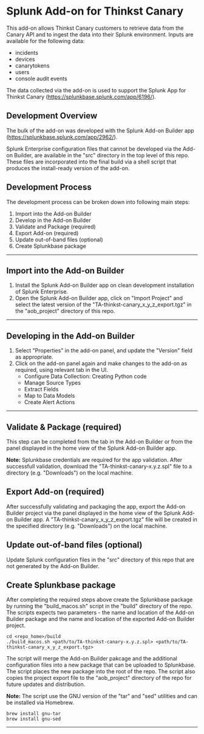 # Splunk Add-on for Thinkst Canary

This add-on allows Thinkst Canary customers to retrieve data from the Canary API and to ingest the data into their Splunk environment. Inputs are available for the following data:

- incidents
- devices
- canarytokens
- users
- console audit events

The data collected via the add-on is used to support the Splunk App for Thinkst Canary (<https://splunkbase.splunk.com/app/6196/>).

## Development Overview

The bulk of the add-on was developed with the Splunk Add-on Builder app (<https://splunkbase.splunk.com/app/2962/>).

Splunk Enterprise configuration files that cannot be developed via the Add-on Builder, are available in the "src" directory in the top level of this repo. These files are incorporated into the final build via a shell script that produces the install-ready version of the add-on.

## Development Process

The development process can be broken down into following main steps:

1. Import into the Add-on Builder
2. Develop in the Add-on Builder
3. Validate and Package (required)
4. Export Add-on (required)
5. Update out-of-band files (optional)
6. Create Splunkbase package

---
## Import into the Add-on Builder

1. Install the Splunk Add-on Builder app on clean development installation of Splunk Enterprise.
2. Open the Splunk Add-on Builder app, click on "Import Project" and select the latest version of the "TA-thinkst-canary_x_y_z_export.tgz" in the "aob_project" directory of this repo.

---
## Developing in the Add-on Builder

1. Select "Properties" in the add-on panel, and update the "Version" field as appropriate.
2. Click on the add-on panel again and make changes to the add-on as required, using relevant tab in the UI.
    - Configure Data Collection: Creating Python code
    - Manage Source Types
    - Extract Fields
    - Map to Data Models
    - Create Alert Actions

---
##  Validate & Package (required)

This step can be completed from the tab in the Add-on Builder or from the panel displayed in the home view of the Splunk Add-on Builder app.

**Note:** Splunkbase credentials are required for the app validation.
After successfull validation, download the "TA-thinkst-canary-x.y.z.spl" file to a directory (e.g. "Downloads") on the local machine.

## Export Add-on (required)
After successfully validating and packaging the app, export the Add-on Builder project via the panel displayed in the home view of the Splunk Add-on Builder app. A "TA-thinkst-canary_x_y_z_export.tgz" file will be created in the specified directory (e.g. "Downloads") on the local machine.

## Update out-of-band files (optional)
Update Splunk configuration files in the "src" directory of this repo that are not generated by the Add-on Builder.

## Create Splunkbase package
After completing the required steps above create the Splunkbase package by running the "build_macos.sh" script in the "build" directory of the repo. The scripts expects two parameters - the name and location of the Add-on Builder package and the name and location of the exported Add-on Builder project.

```
cd <repo_home>/build
./build_macos.sh <path/to/TA-thinkst-canary-x.y.z.spl> <path/to/TA-thinkst-canary_x_y_z_export.tgz>
```

The script will merge the Add-on Builder pakcage and the additional configuration files into a new package that can be uploaded to Splunkbase. The script places the new package into the root of the repo. The script also copies the project export file to the "aob_project" directory of the repo for future updates and distribution.

**Note:** The script use the GNU version of the "tar" and "sed" utilities and can be installed via Homebrew.

```
brew install gnu-tar
brew install gnu-sed
```
---
